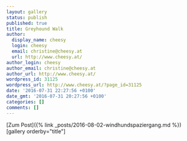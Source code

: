 ```yaml
---
layout: gallery
status: publish
published: true
title: Greyhound Walk
author:
  display_name: cheesy
  login: cheesy
  email: christine@cheesy.at
  url: http://www.cheesy.at/
author_login: cheesy
author_email: christine@cheesy.at
author_url: http://www.cheesy.at/
wordpress_id: 31125
wordpress_url: http://www.cheesy.at/?page_id=31125
date: '2016-07-31 22:27:56 +0100'
date_gmt: '2016-07-31 20:27:56 +0100'
categories: []
comments: []
---
```


[Zum Post]({% link _posts/2016-08-02-windhundspaziergang.md %})
[gallery orderby="title"]
